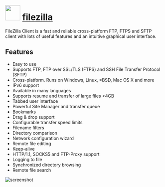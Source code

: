 # <img src="https://cdn.jsdelivr.net/gh/chocolatey-community/chocolatey-packages@938aeca0853717399b72289f38b9dddad0417640/icons/filezilla.svg" width="48" height="48"/> [filezilla](https://chocolatey.org/packages/filezilla)


FileZilla Client is a fast and reliable cross-platform FTP, FTPS and SFTP client with lots of useful features and an intuitive graphical user interface.

## Features

- Easy to use
- Supports FTP, FTP over SSL/TLS (FTPS) and SSH File Transfer Protocol (SFTP)
- Cross-platform. Runs on Windows, Linux, *BSD, Mac OS X and more
- IPv6 support
- Available in many languages
- Supports resume and transfer of large files >4GB
- Tabbed user interface
- Powerful Site Manager and transfer queue
- Bookmarks
- Drag & drop support
- Configurable transfer speed limits
- Filename filters
- Directory comparison
- Network configuration wizard
- Remote file editing
- Keep-alive
- HTTP/1.1, SOCKS5 and FTP-Proxy support
- Logging to file
- Synchronized directory browsing
- Remote file search

![screenshot](https://cdn.rawgit.com/chocolatey/chocolatey-coreteampackages/master/automatic/filezilla/screenshot.png)
